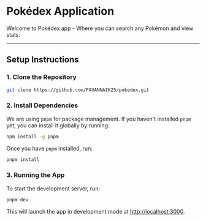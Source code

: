 # Pokédex Application

Welcome to Pokédex app - Where you can search any Pokémon and view stats.

---

## Setup Instructions

### 1. Clone the Repository

```bash
git clone https://github.com/PAVANNAIK25/pokedex.git
```

### 2. Install Dependencies

We are using `pnpm` for package management. If you haven't installed `pnpm` yet, you can install it globally by running:

```bash
npm install -g pnpm
```

Once you have `pnpm` installed, run:

```bash
pnpm install
```

### 3. Running the App

To start the development server, run:

```bash
pnpm dev
```

This will launch the app in development mode at [http://localhost:3000](http://localhost:3000).
